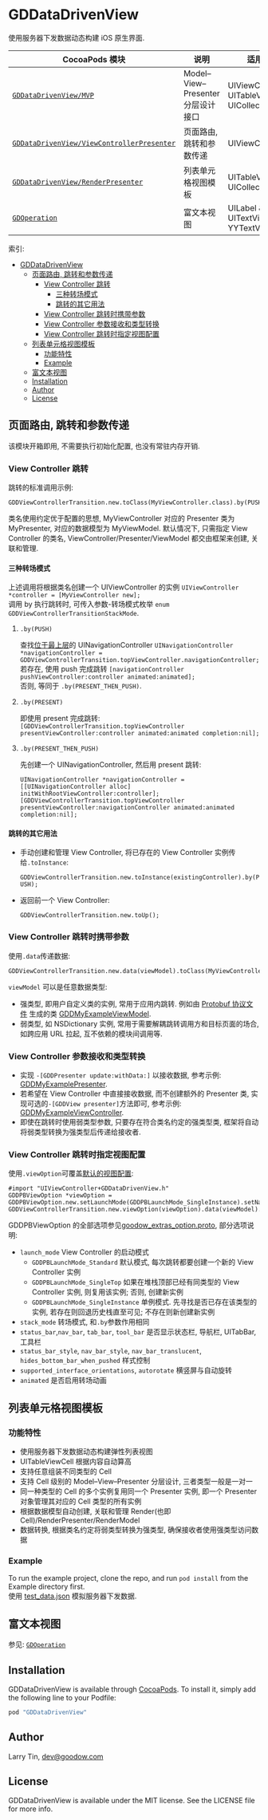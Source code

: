 # GDDataDrivenView

使用服务器下发数据动态构建 iOS 原生界面.

CocoaPods 模块 | 说明 | 适用视图类
---|---|---
[`GDDataDrivenView/MVP`][mvp] | Model–View–Presenter 分层设计接口 | UIViewController & UITableViewCell & UICollectionViewCell
[`GDDataDrivenView/ViewControllerPresenter`][router] | 页面路由, 跳转和参数传递 | UIViewController
[`GDDataDrivenView/RenderPresenter`][render] | 列表单元格视图模板 | UITableViewCell & UICollectionViewCell
[`GDOperation`][rich] | 富文本视图 | UILabel & UITextView & YYTextView

   [mvp]:     GDDataDrivenView/Classes/MVP
   [router]:  GDDataDrivenView/Classes/ViewControllerPresenter
   [render]:  GDDataDrivenView/Classes/RenderPresenter
   [rich]:    https://github.com/goodow/GDOperation

索引:
<!-- TOC depthFrom:1 depthTo:6 withLinks:1 updateOnSave:1 orderedList:0 -->

- [GDDataDrivenView](#gddatadrivenview)
	- [页面路由, 跳转和参数传递](#页面路由-跳转和参数传递)
		- [View Controller 跳转](#view-controller-跳转)
			- [三种转场模式](#三种转场模式)
			- [跳转的其它用法](#跳转的其它用法)
		- [View Controller 跳转时携带参数](#view-controller-跳转时携带参数)
		- [View Controller 参数接收和类型转换](#view-controller-参数接收和类型转换)
		- [View Controller 跳转时指定视图配置](#view-controller-跳转时指定视图配置)
	- [列表单元格视图模板](#列表单元格视图模板)
		- [功能特性](#功能特性)
		- [Example](#example)
	- [富文本视图](#富文本视图)
	- [Installation](#installation)
	- [Author](#author)
	- [License](#license)

<!-- /TOC -->

## 页面路由, 跳转和参数传递
该模块开箱即用, 不需要执行初始化配置, 也没有常驻内存开销.
### View Controller 跳转
跳转的标准调用示例:
```objc
GDDViewControllerTransition.new.toClass(MyViewController.class).by(PUSH);
```
类名使用约定优于配置的思想, MyViewController 对应的 Presenter 类为 MyPresenter, 对应的数据模型为 MyViewModel.
默认情况下, 只需指定 View Controller 的类名, ViewController/Presenter/ViewModel 都交由框架来创建, 关联和管理.

#### 三种转场模式
上述调用将根据类名创建一个 UIViewController 的实例 `UIViewController *controller = [MyViewController new];`  
调用 by 执行跳转时, 可传入参数-转场模式枚举 `enum GDDViewControllerTransitionStackMode`.

1.  `.by(PUSH)`

    查找[位于最上层][topViewController]的 UINavigationController `UINavigationController *navigationController = GDDViewControllerTransition.topViewController.navigationController;`  
    若存在, 使用 push 完成跳转 `[navigationController pushViewController:controller animated:animated];`  
    否则, 等同于 `.by(PRESENT_THEN_PUSH)`.

2.  `.by(PRESENT)`

    即使用 present 完成跳转:
    `[GDDViewControllerTransition.topViewController presentViewController:controller animated:animated completion:nil];`

3.  `.by(PRESENT_THEN_PUSH)`

    先创建一个 UINavigationController, 然后用 present 跳转:
    ```objc
    UINavigationController *navigationController = [[UINavigationController alloc] initWithRootViewController:controller];
    [GDDViewControllerTransition.topViewController presentViewController:navigationController animated:animated completion:nil];
    ```

  [topViewController]:  GDDataDrivenView/Classes/ViewControllerPresenter/GDDViewControllerTransition.h#L61

#### 跳转的其它用法
- 手动创建和管理 View Controller, 将已存在的 View Controller 实例传给`.toInstance`:

  `GDDViewControllerTransition.new.toInstance(existingController).by(PUSH);`

- 返回前一个 View Controller:

  `GDDViewControllerTransition.new.toUp();`

### View Controller 跳转时携带参数
使用`.data`传递数据:
```objc
GDDViewControllerTransition.new.data(viewModel).toClass(MyViewController.class).by(PUSH);
```
`viewModel` 可以是任意数据类型:
- 强类型, 即用户自定义类的实例, 常用于应用内跳转. 例如由 [Protobuf 协议文件](Example/GDDataDrivenView/Router/view_model.proto) 生成的类 [GDDMyExampleViewModel](Example/GDDataDrivenView/Router/ViewModel.pbobjc.h#L54-L67).
- 弱类型, 如 NSDictionary 实例, 常用于需要解耦跳转调用方和目标页面的场合, 如跨应用 URL 拉起, 互不依赖的模块间调用等.

### View Controller 参数接收和类型转换
- 实现 `-[GDDPresenter update:withData:]` 以接收数据, 参考示例: [GDDMyExamplePresenter](Example/GDDataDrivenView/Router/GDDMyExamplePresenter.m#L48-L56).
- 若希望在 View Controller 中直接接收数据, 而不创建额外的 Presenter 类, 实现可选的`-[GDDView presenter]`方法即可, 参考示例: [GDDMyExampleViewController](Example/GDDataDrivenView/Router/GDDMyExampleViewController.m#L29-L39).
- 即使在跳转时使用弱类型参数, 只要存在符合类名约定的强类型类, 框架将自动将弱类型转换为强类型后传递给接收者.

### View Controller 跳转时指定视图配置
使用`.viewOption`可覆盖[默认的视图配置](Example/GDDataDrivenView/Router/GDDMyExampleViewController.m#L22-L24):
  ```objc
  #import "UIViewController+GDDataDrivenView.h"
  GDDPBViewOption *viewOption = GDDPBViewOption.new.setLaunchMode(GDDPBLaunchMode_SingleInstance).setNavBar(GDPBBool_False);
  GDDViewControllerTransition.new.viewOption(viewOption).data(viewModel).toClass(MyViewController.class).by(PUSH);
  ```
GDDPBViewOption 的全部选项参见[goodow_extras_option.proto](protos/goodow_extras_option.proto#L20-L65), 部分选项说明:
- `launch_mode` View Controller 的启动模式
  - `GDDPBLaunchMode_Standard` 默认模式, 每次跳转都要创建一个新的 View Controller 实例
  - `GDDPBLaunchMode_SingleTop` 如果在堆栈顶部已经有同类型的 View Controller 实例, 则复用该实例; 否则, 创建新实例
  - `GDDPBLaunchMode_SingleInstance` 单例模式. 先寻找是否已存在该类型的实例, 若存在则回退历史栈直至可见; 不存在则新创建新实例
- `stack_mode` 转场模式, 和`.by`参数作用相同
- `status_bar`,`nav_bar`, `tab_bar`, `tool_bar` 是否显示状态栏, 导航栏, UITabBar, 工具栏
- `status_bar_style`, `nav_bar_style`, `nav_bar_translucent`, `hides_bottom_bar_when_pushed` 样式控制
- `supported_interface_orientations`, `autorotate` 横竖屏与自动旋转
- `animated` 是否启用转场动画

## 列表单元格视图模板
### 功能特性
- 使用服务器下发数据动态构建弹性列表视图
- UITableViewCell 根据内容自动算高
- 支持任意组装不同类型的 Cell
- 支持 Cell 级别的 Model–View–Presenter 分层设计, 三者类型一般是一对一
- 同一种类型的 Cell 的多个实例复用同一个 Presenter 实例, 即一个 Presenter 对象管理其对应的 Cell 类型的所有实例
- 根据数据模型自动创建, 关联和管理 Render(也即Cell)/RenderPresenter/RenderModel
- 数据转换, 根据类名约定将弱类型转换为强类型, 确保接收者使用强类型访问数据

### Example

To run the example project, clone the repo, and run `pod install` from the Example directory first.  
使用 [test_data.json](Example/GDDataDrivenView/test_data.json) 模拟服务器下发数据.

## 富文本视图
参见: [`GDOperation`][rich]

## Installation

GDDataDrivenView is available through [CocoaPods](http://cocoapods.org). To install
it, simply add the following line to your Podfile:

```ruby
pod "GDDataDrivenView"
```

## Author

Larry Tin, dev@goodow.com

## License

GDDataDrivenView is available under the MIT license. See the LICENSE file for more info.
